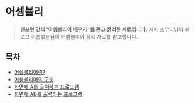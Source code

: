 # 어셈블리

> **인프런 강의 '어셈블리어 배우기' 를 듣고 정리한 자료입니다.**
> 저자 스무디님의 블로그 이름없음님의 어셈블리어 정리 자료를 참고합니다.

## 목차
- [어셈블리어란?](./어셈블리어.md)
- [어셈블리어의 구조](./어셈블리어의%20구조.md)
- [화면에 A를 출력하는 프로그램](./a1asm.md)
- [화면에 AB를 출력하는 프로그램](./ab_1.md)


